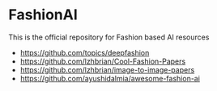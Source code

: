 # FashionAI
This is the official repository for Fashion based AI resources


- https://github.com/topics/deepfashion
- https://github.com/lzhbrian/Cool-Fashion-Papers
- https://github.com/lzhbrian/image-to-image-papers
- https://github.com/ayushidalmia/awesome-fashion-ai

